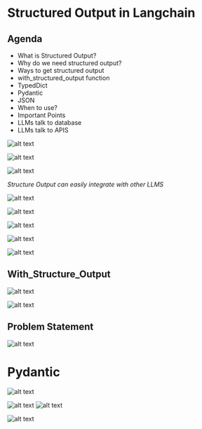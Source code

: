 # Structured Output in Langchain
## Agenda
* What is Structured Output?
* Why do we need structured output?
* Ways to get structured output
* with_structured_output function
* TypedDict
* Pydantic
* JSON
* When to use?
* Important Points
* LLMs talk to database
* LLMs talk to APIS



![alt text](image.png)

![alt text](image-1.png)

![alt text](image-2.png)

*Structure Output can easily integrate with other LLMS*

![alt text](image-3.png)

![alt text](image-4.png)

![alt text](image-5.png)

![alt text](image-6.png)

![alt text](image-7.png)

## With_Structure_Output

![alt text](image-8.png)

![alt text](image-9.png)

## Problem Statement

![alt text](image-10.png)


# Pydantic

![alt text](image-11.png)

![alt text](image-12.png)
![alt text](image-13.png)

![alt text](image-14.png)